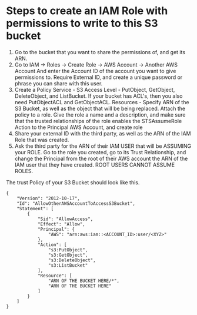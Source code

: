 # Steps to create an IAM Role with permissions to write to this S3 bucket
1) Go to the bucket that you want to share the permissions of, and get its ARN.
2) Go to IAM -> Roles -> Create Role -> AWS Account -> Another AWS Account 
    And enter the Account ID of the account you want to give permissions to.
    Require External ID, and create a unique password or phrase you can share with this user.
3) Create a Policy
    Service - S3
    Access Level - PutObject, GetObject, DeleteObject, and ListBucket. If your bucket has ACL's, then you also need PutObjectACL and GetObjectACL.
    Resources - Specify ARN of the S3 Bucket, as well as the object that will be being replaced.
    Attach the policy to a role.
    Give the role a name and a description, and make sure that the trusted relationships of the role enables the STSAssumeRole Action to the Principal AWS Account, and create role
4) Share your external ID with the third party, as well as the ARN of the IAM Role that was created.
5) Ask the third party for the ARN of their IAM USER that will be ASSUMING your ROLE. Go to the role you created, go to its Trust Relationship, and change the Principal from the root of their AWS account the ARN of the IAM user that they have created. ROOT USERS CANNOT ASSUME ROLES. 



The trust Policy of your S3 Bucket should look like this.

```
{
    "Version": "2012-10-17",
    "Id": "AllowOtherAWSAccountToAccessS3Bucket",
    "Statement": [
        {
            "Sid": "AllowAccess",
            "Effect": "Allow",
            "Principal": {
                "AWS": "arn:aws:iam::<ACCOUNT_ID>:user/<XYZ>"
            },
            "Action": [
                "s3:PutObject",
                "s3:GetObject",
                "s3:DeleteObject",
                "s3:ListBucket"
            ],
            "Resource": [
                "ARN OF THE BUCKET HERE/*",
                "ARN OF THE BUCKET HERE"         
            ]
        }
    ]
}
```